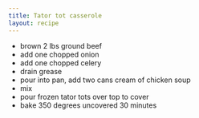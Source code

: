 ```yaml
---
title: Tator tot casserole
layout: recipe
---
```


* brown 2 lbs ground beef
* add one chopped onion
* add one chopped celery
* drain grease
* pour into pan, add two cans cream of chicken soup
* mix
* pour frozen tator tots over top to cover
* bake 350 degrees uncovered 30 minutes
